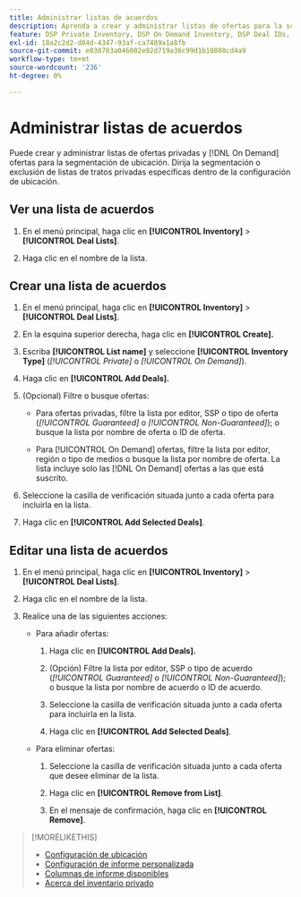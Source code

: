 ```yaml
---
title: Administrar listas de acuerdos
description: Aprenda a crear y administrar listas de ofertas para la segmentación de ubicaciones.
feature: DSP Private Inventory, DSP On Demand Inventory, DSP Deal IDs, DSP Placements
exl-id: 18a2c2d2-d84d-4347-93af-ca7489a1a8fb
source-git-commit: e030783a046002e02d719a36c99d1b10808cd4a9
workflow-type: tm+mt
source-wordcount: '236'
ht-degree: 0%

---
```


# Administrar listas de acuerdos

Puede crear y administrar listas de ofertas privadas y [!DNL On Demand] ofertas para la segmentación de ubicación. Dirija la segmentación o exclusión de listas de tratos privadas específicas dentro de la configuración de ubicación.

<!-- Later:
In custom reports, you can a) filter data by deal lists and deals and b) include the [!UICONTROL Feed] dimensions "[!UICONTROL Deal list]" and "[!UICONTROL Deal]" in the [!UICONTROL Build Your Report] section
-->

## Ver una lista de acuerdos

1. En el menú principal, haga clic en **[!UICONTROL Inventory]** > **[!UICONTROL Deal Lists]**.

1. Haga clic en el nombre de la lista.

## Crear una lista de acuerdos

1. En el menú principal, haga clic en **[!UICONTROL Inventory]** > **[!UICONTROL Deal Lists]**.

1. En la esquina superior derecha, haga clic en **[!UICONTROL Create].**

1. Escriba **[!UICONTROL List name]** y seleccione **[!UICONTROL Inventory Type]** (*[!UICONTROL Private]* o *[!UICONTROL On Demand]*).

1. Haga clic en **[!UICONTROL Add Deals].**

1. (Opcional) Filtre o busque ofertas:

   * Para ofertas privadas, filtre la lista por editor, SSP o tipo de oferta (*[!UICONTROL Guaranteed]* o *[!UICONTROL Non-Guaranteed]*); o busque la lista por nombre de oferta o ID de oferta.

   * Para [!UICONTROL On Demand] ofertas, filtre la lista por editor, región o tipo de medios o busque la lista por nombre de oferta. La lista incluye solo las [!DNL On Demand] ofertas a las que está suscrito.

1. Seleccione la casilla de verificación situada junto a cada oferta para incluirla en la lista.

1. Haga clic en **[!UICONTROL Add Selected Deals]**.

## Editar una lista de acuerdos

1. En el menú principal, haga clic en **[!UICONTROL Inventory]** > **[!UICONTROL Deal Lists]**.

1. Haga clic en el nombre de la lista.

1. Realice una de las siguientes acciones:

   * Para añadir ofertas:

      1. Haga clic en **[!UICONTROL Add Deals].**

      1. (Opción) Filtre la lista por editor, SSP o tipo de acuerdo (*[!UICONTROL Guaranteed]* o *[!UICONTROL Non-Guaranteed]*); o busque la lista por nombre de acuerdo o ID de acuerdo.

      1. Seleccione la casilla de verificación situada junto a cada oferta para incluirla en la lista.

      1. Haga clic en **[!UICONTROL Add Selected Deals]**.

   * Para eliminar ofertas:

      1. Seleccione la casilla de verificación situada junto a cada oferta que desee eliminar de la lista.

      1. Haga clic en **[!UICONTROL Remove from List]**.

      1. En el mensaje de confirmación, haga clic en **[!UICONTROL Remove]**.

>[!MORELIKETHIS]
>
>* [Configuración de ubicación](/help/dsp/campaign-management/placements/placement-settings.md)
>* [Configuración de informe personalizada](/help/dsp/reports/report-settings.md)
>* [Columnas de informe disponibles](/help/dsp/reports/report-columns.md)
>* [Acerca del inventario privado](/help/dsp/inventory/private-inventory-about.md)
